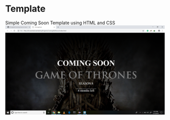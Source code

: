 # Template
Simple Coming Soon Template using HTML and CSS
![picture](https://github.com/vaishali1998/Template/blob/master/Screenshot%20(176).png)
